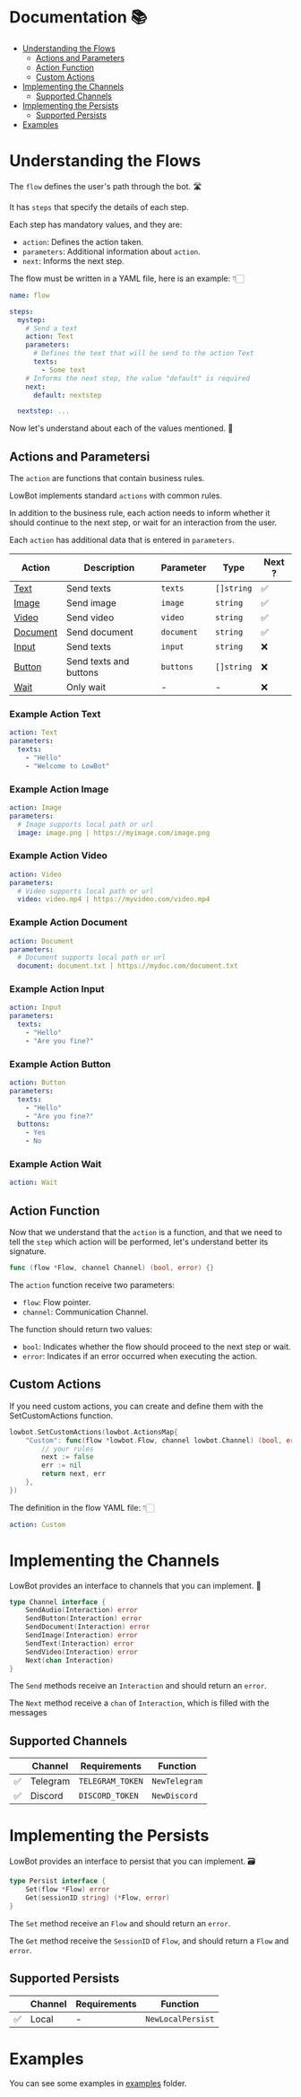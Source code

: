 #  Documentation 📚

- [Understanding the Flows](#understanding-the-flows)
  - [Actions and Parameters](#actions-and-parameters)
  - [Action Function](#action-function)
  - [Custom Actions](#custom-actions)
- [Implementing the Channels](#implementing-the-channels)
  - [Supported Channels](#supported-channels)
- [Implementing the Persists](#implementing-the-persists)
  - [Supported Persists](#supported-persists)
- [Examples](https://github.com/chrissgon/lowbot/tree/main/docs/examples)

# Understanding the Flows

The `flow` defines the user's path through the bot. 🛣️

It has `steps` that specify the details of each step.

Each step has mandatory values, and they are:

- `action`: Defines the action taken.
- `parameters`: Additional information about `action`.
- `next`: Informs the next step.

The flow must be written in a YAML file, here is an example: 👇🏻

```yaml
name: flow

steps:
  mystep:
    # Send a text
    action: Text
    parameters:
      # Defines the text that will be send to the action Text
      texts:
        - Some text
    # Informs the next step, the value "default" is required
    next:
      default: nextstep

  nextstep: ...
```

Now let's understand about each of the values mentioned. 🤩

## Actions and Parametersi

The `action` are functions that contain business rules.

LowBot implements standard `actions` with common rules.

In addition to the business rule, each action needs to inform whether it should continue to the next step, or wait for an interaction from the user.

Each `action` has additional data that is entered in `parameters`.

| Action                               | Description            | Parameter  | Type       | Next ? |
| ------------------------------------ | ---------------------- | ---------- | ---------- | ------ |
| [Text](#example-action-text)         | Send texts             | `texts`    | `[]string` | ✅     |
| [Image](#example-action-image)       | Send image             | `image`    | `string`   | ✅     |
| [Video](#example-action-video)       | Send video             | `video`    | `string`   | ✅     |
| [Document](#example-action-document) | Send document          | `document` | `string`   | ✅     |
| [Input](#example-action-input)       | Send texts             | `input`    | `string`   | ❌     |
| [Button](#example-action-button)     | Send texts and buttons | `buttons`  | `[]string` | ❌     |
| [Wait](#example-action-wait)         | Only wait              | -          | -          | ❌     |

### Example Action Text

```yaml
action: Text
parameters:
  texts:
    - "Hello"
    - "Welcome to LowBot"
```

### Example Action Image

```yaml
action: Image
parameters:
  # Image supports local path or url
  image: image.png | https://myimage.com/image.png
```

### Example Action Video

```yaml
action: Video
parameters:
  # Video supports local path or url
  video: video.mp4 | https://myvideo.com/video.mp4
```

### Example Action Document

```yaml
action: Document
parameters:
  # Document supports local path or url
  document: document.txt | https://mydoc.com/document.txt
```

### Example Action Input

```yaml
action: Input
parameters:
  texts:
    - "Hello"
    - "Are you fine?"
```

### Example Action Button

```yaml
action: Button
parameters:
  texts:
    - "Hello"
    - "Are you fine?"
  buttons:
    - Yes
    - No
```

### Example Action Wait

```yaml
action: Wait
```

## Action Function

Now that we understand that the `action` is a function, and that we need to tell the `step` which action will be performed, let's understand better its signature.

```go
func (flow *Flow, channel Channel) (bool, error) {}
```

The `action` function receive two parameters:

- `flow`: Flow pointer.
- `channel`: Communication Channel.

The function should return two values:

- `bool`: Indicates whether the flow should proceed to the next step or wait.
- `error`: Indicates if an error occurred when executing the action.

## Custom Actions

If you need custom actions, you can create and define them with the SetCustomActions function.

```go
lowbot.SetCustomActions(lowbot.ActionsMap{
    "Custom": func(flow *lowbot.Flow, channel lowbot.Channel) (bool, error) {
        // your rules
        next := false
        err := nil
        return next, err
    },
})
```

The definition in the flow YAML file: 👇🏻

```yaml
action: Custom
```

# Implementing the Channels

LowBot provides an interface to channels that you can implement. 🚛

```go
type Channel interface {
	SendAudio(Interaction) error
	SendButton(Interaction) error
	SendDocument(Interaction) error
	SendImage(Interaction) error
	SendText(Interaction) error
	SendVideo(Interaction) error
	Next(chan Interaction)
}
```

The `Send` methods receive an `Interaction` and should return an `error`.

The `Next` method receive a `chan` of `Interaction`, which is filled with the messages

## Supported Channels

|     | Channel  | Requirements     | Function      |
| --- | -------- | ---------------- | ------------- |
| ✅  | Telegram | `TELEGRAM_TOKEN` | `NewTelegram` |
| ✅  | Discord  | `DISCORD_TOKEN`  | `NewDiscord`  |

# Implementing the Persists

LowBot provides an interface to persist that you can implement. 🗃️

```go
type Persist interface {
	Set(flow *Flow) error
	Get(sessionID string) (*Flow, error)
}
```

The `Set` method receive an `Flow` and should return an `error`.

The `Get` method receive the `SessionID` of `Flow`, and should return a `Flow` and `error`.

## Supported Persists

|     | Channel | Requirements | Function          |
| --- | ------- | ------------ | ----------------- |
| ✅  | Local   | -            | `NewLocalPersist` |

# Examples

You can see some examples in [examples](https://github.com/chrissgon/lowbot/tree/main/docs/examples) folder.
